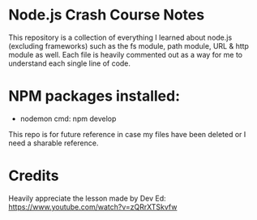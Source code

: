 # Node.js Crash Course Notes

This repository is a collection of everything I learned about node.js (excluding frameworks) such as the fs module, path module, URL & http module as well. Each file is heavily commented out as a way for me to understand each single line of code.

# NPM packages installed:
- nodemon
cmd: npm develop

This repo is for future reference in case my files have been deleted or I need a sharable reference. 

# Credits
Heavily appreciate the lesson made by Dev Ed: https://www.youtube.com/watch?v=zQRrXTSkvfw
